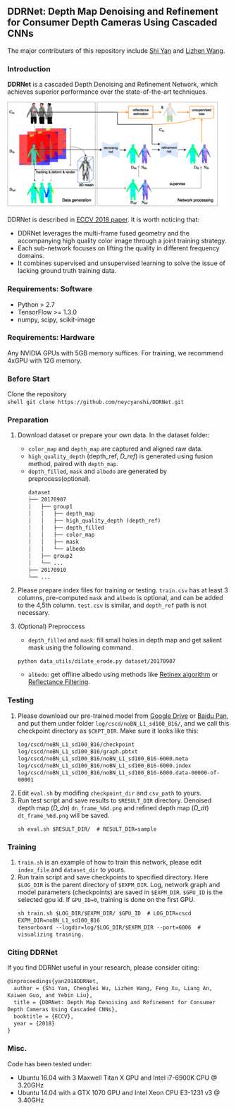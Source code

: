 ## DDRNet: Depth Map Denoising and Refinement for Consumer Depth Cameras Using Cascaded CNNs
The major contributers of this repository include [Shi Yan](https://github.com/neycyanshi) and [Lizhen Wang](https://github.com/LizhenWangT).

### Introduction
**DDRNet** is a cascaded Depth Denoising and Refinement Network, which achieves superior performance over the state-of-the-art techniques.

<img src="dataset/pipe.png">

DDRNet is described in [ECCV 2018 paper](https://null). It is worth noticing that:
- DDRNet leverages the multi-frame fused geometry and the accompanying high quality color image through a joint training strategy.
- Each sub-network focuses on lifting the quality in different frequency domains.
- It combines supervised and unsupervised learning to solve the issue of lacking ground truth training data.

### Requirements: Software
- Python > 2.7
- TensorFlow >= 1.3.0
- numpy, scipy, scikit-image

### Requirements: Hardware
Any NVIDIA GPUs with 5GB memory suffices. For training, we recommend 4xGPU with 12G memory.

### Before Start
Clone the repository  
    ```shell
    git clone https://github.com/neycyanshi/DDRNet.git
    ```

### Preparation
1. Download dataset or prepare your own data. In the dataset folder:
    - `color_map` and `depth_map` are captured and aligned raw data.
    - `high_quality_depth` (depth_ref, *D_ref*) is generated using fusion method, paired with `depth_map`.
    - `depth_filled`, `mask` and `albedo` are generated by preprocess(optional).
        ```
        dataset
        ├── 20170907
        │   ├── group1
        │   │   ├── depth_map
        │   │   ├── high_quality_depth (depth_ref)
        │   │   ├── depth_filled
        │   │   ├── color_map
        │   │   ├── mask
        │   │   └── albedo
        │   ├── group2
        │   └── ... 
        ├── 20170910
        └── ...
        ```

2. Please prepare index files for training or testing. `train.csv` has at least 3 columns, pre-computed `mask` and `albedo` is optional, and can be added to the 4,5th column. `test.csv` is similar, and `depth_ref` path is not necessary.

3. (Optional) Preproccess
    - `depth_filled` and `mask`: fill small holes in depth map and get salient mask using the following command.
    ```shell
    python data_utils/dilate_erode.py dataset/20170907
    ```
    - `albedo`: get offline albedo using methods like [Retinex algorithm](https://github.com/lmurmann/retinex) or [Reflectance Filtering](https://github.com/tnestmeyer/reflectance-filtering).

### Testing
1. Please download our pre-trained model from [Google Drive](https://drive.google.com/open?id=10sAnwirBx4P98LpwI3Ku0v013VSQ_qEc) or [Baidu Pan](https://pan.baidu.com/s/1YRiFy3s1-vZAlt9sx9aiVw), and put them under folder `log/cscd/noBN_L1_sd100_B16/`, and we call this checkpoint directory as `$CKPT_DIR`.
    Make sure it looks like this:
    ```
    log/cscd/noBN_L1_sd100_B16/checkpoint
    log/cscd/noBN_L1_sd100_B16/graph.pbtxt
    log/cscd/noBN_L1_sd100_B16/noBN_L1_sd100_B16-6000.meta
    log/cscd/noBN_L1_sd100_B16/noBN_L1_sd100_B16-6000.index
    log/cscd/noBN_L1_sd100_B16/noBN_L1_sd100_B16-6000.data-00000-of-00001
    ```
2. Edit `eval.sh` by modifing `checkpoint_dir` and `csv_path` to yours.
3. Run test script and save results to `$RESULT_DIR` directory. Denoised depth map (*D_dn*) `dn_frame_%6d.png` and refined depth map (*D_dt*) `dt_frame_%6d.png` will be saved.
    ```shell
    sh eval.sh $RESULT_DIR/  # RESULT_DIR=sample
    ```

### Training
1. `train.sh` is an example of how to train this network, please edit `index_file` and `dataset_dir` to yours.
2. Run train script and save checkpoints to specified directory. Here `$LOG_DIR` is the parent directory of `$EXPM_DIR`. Log, network graph and model parameters (checkpoints) are saved in `$EXPM_DIR`. `$GPU_ID` is the selected gpu id. If `GPU_ID=0`, training is done on the first GPU.
    ```shell
    sh train.sh $LOG_DIR/$EXPM_DIR/ $GPU_ID  # LOG_DIR=cscd EXPM_DIR=noBN_L1_sd100_B16
    tensorboard --logdir=log/$LOG_DIR/$EXPM_DIR --port=6006  # visualizing training.
    ```

### Citing DDRNet
If you find DDRNet useful in your research, please consider citing:
```
@inproceedings{yan2018DDRNet,  
  author = {Shi Yan, Chenglei Wu, Lizhen Wang, Feng Xu, Liang An, Kaiwen Guo, and Yebin Liu},  
  title = {DDRNet: Depth Map Denoising and Refinement for Consumer Depth Cameras Using Cascaded CNNs},  
  booktitle = {ECCV},  
  year = {2018}  
}
```

### Misc.
Code has been tested under:
- Ubuntu 16.04 with 3 Maxwell Titan X GPU and Intel i7-6900K CPU @ 3.20GHz
- Ubuntu 14.04 with a GTX 1070 GPU and Intel Xeon CPU E3-1231 v3 @ 3.40GHz
